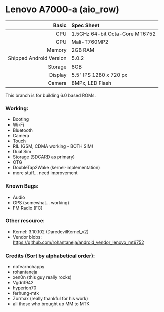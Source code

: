 Lenovo A7000-a (aio_row)
==============

Basic   | Spec Sheet
-------:|:-------------------------
CPU     | 1.5GHz 64-bit Octa-Core MT6752
GPU     | Mali-T760MP2
Memory  | 2GB RAM
Shipped Android Version | 5.0.2
Storage | 8GB
Display | 5.5" IPS 1280 x 720 px
Camera  | 8MPx, LED Flash

This branch is for building 6.0 based ROMs.

### Working:
  - Booting
  - Wi-Fi
  - Bluetooth
  - Camera
  - Touch
  - RIL (GSM, CDMA working - BOTH SIM)
  - Dual Sim
  - Storage (SDCARD as primary)
  - OTG
  - DoubleTap2Wake (kernel-implementation)
  - more stuff... need improvement

### Known Bugs:
  - Audio
  - GPS (somewhat... working)
  - FM Radio (FC)

### Other resource:
  - Kernel: 3.10.102 (DaredevilKernel_v2)
  - Vendor blobs: https://github.com/rohantaneja/android_vendor_lenovo_mt6752

### Credits (Sort by alphabetical order):
  - nofearnohappy
  - rohantaneja
  - xen0n (this guy really rocks)
  - Vgdn1942
  - hyperion70
  - ferhung-mtk
  - Zormax (really thankful for his work)
  - all those who brought up MM to MTK
